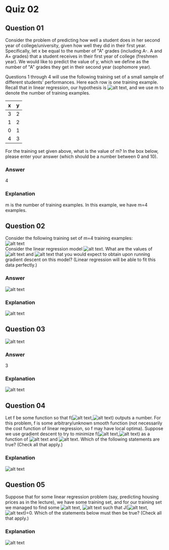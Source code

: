 Quiz 02
=======  

Question 01
-----------  
Consider the problem of predicting how well a student does in her second year of college/university, given how well they did in their first year. Specifically, let x be equal to the number of "A" grades (including A-. A and A+ grades) that a student receives in their first year of college (freshmen year). We would like to predict the value of y, which we define as the number of "A" grades they get in their second year (sophomore year).  

Questions 1 through 4 will use the following training set of a small sample of different students' performances. Here each row is one training example. Recall that in linear regression, our hypothesis is ![alt text](https://github.com/UtkarshPathrabe/Machine-Learning-Stanford-University-Coursera/blob/master/Week%2001/Weekly%20Quizzes/Quiz0201.png "Mask"), and we use m to denote the number of training examples.  

| x | y |
|:-:|:-:|
| 3 | 2 |
| 1 | 2 |
| 0 | 1 |
| 4 | 3 |  

For the training set given above, what is the value of m? In the box below, please enter your answer (which should be a number between 0 and 10).  

### Answer  
4  

### Explanation  
m is the number of training examples. In this example, we have m=4 examples.  

Question 02
-----------  
Consider the following training set of m=4 training examples:  
![alt text](https://github.com/UtkarshPathrabe/Machine-Learning-Stanford-University-Coursera/blob/master/Week%2001/Weekly%20Quizzes/Quiz0208.png "Mask")  
Consider the linear regression model ![alt text](https://github.com/UtkarshPathrabe/Machine-Learning-Stanford-University-Coursera/blob/master/Week%2001/Weekly%20Quizzes/Quiz0201.png "Mask"). What are the values of ![alt text](https://github.com/UtkarshPathrabe/Machine-Learning-Stanford-University-Coursera/blob/master/Week%2001/Weekly%20Quizzes/Quiz0202.png "Mask") and ![alt text](https://github.com/UtkarshPathrabe/Machine-Learning-Stanford-University-Coursera/blob/master/Week%2001/Weekly%20Quizzes/Quiz0203.png "Mask") that you would expect to obtain upon running gradient descent on this model? (Linear regression will be able to fit this data perfectly.)  

### Answer  
![alt text](https://github.com/UtkarshPathrabe/Machine-Learning-Stanford-University-Coursera/blob/master/Week%2001/Weekly%20Quizzes/Quiz0204.png "Mask")  

### Explanation  
![alt text](https://github.com/UtkarshPathrabe/Machine-Learning-Stanford-University-Coursera/blob/master/Week%2001/Weekly%20Quizzes/Quiz0205.png "Mask")  

Question 03
-----------  
![alt text](https://github.com/UtkarshPathrabe/Machine-Learning-Stanford-University-Coursera/blob/master/Week%2001/Weekly%20Quizzes/Quiz0206.png "Mask")  

### Answer  
3  

### Explanation  
![alt text](https://github.com/UtkarshPathrabe/Machine-Learning-Stanford-University-Coursera/blob/master/Week%2001/Weekly%20Quizzes/Quiz0207.png "Mask")  

Question 04
-----------  
Let f be some function so that f(![alt text](https://github.com/UtkarshPathrabe/Machine-Learning-Stanford-University-Coursera/blob/master/Week%2001/Weekly%20Quizzes/Quiz0202.png "Mask"),![alt text](https://github.com/UtkarshPathrabe/Machine-Learning-Stanford-University-Coursera/blob/master/Week%2001/Weekly%20Quizzes/Quiz0203.png "Mask")) outputs a number. For this problem, f is some arbitrary/unknown smooth function (not necessarily the cost function of linear regression, so f may have local optima). Suppose we use gradient descent to try to minimize f(![alt text](https://github.com/UtkarshPathrabe/Machine-Learning-Stanford-University-Coursera/blob/master/Week%2001/Weekly%20Quizzes/Quiz0202.png "Mask"),![alt text](https://github.com/UtkarshPathrabe/Machine-Learning-Stanford-University-Coursera/blob/master/Week%2001/Weekly%20Quizzes/Quiz0203.png "Mask")) as a function of ![alt text](https://github.com/UtkarshPathrabe/Machine-Learning-Stanford-University-Coursera/blob/master/Week%2001/Weekly%20Quizzes/Quiz0202.png "Mask") and ![alt text](https://github.com/UtkarshPathrabe/Machine-Learning-Stanford-University-Coursera/blob/master/Week%2001/Weekly%20Quizzes/Quiz0203.png "Mask"). Which of the following statements are true? (Check all that apply.)  

### Explanation  
![alt text](https://github.com/UtkarshPathrabe/Machine-Learning-Stanford-University-Coursera/blob/master/Week%2001/Weekly%20Quizzes/Quiz0209.png "Mask")  

Question 05
-----------  
Suppose that for some linear regression problem (say, predicting housing prices as in the lecture), we have some training set, and for our training set we managed to find some ![alt text](https://github.com/UtkarshPathrabe/Machine-Learning-Stanford-University-Coursera/blob/master/Week%2001/Weekly%20Quizzes/Quiz0202.png "Mask"), ![alt text](https://github.com/UtkarshPathrabe/Machine-Learning-Stanford-University-Coursera/blob/master/Week%2001/Weekly%20Quizzes/Quiz0203.png "Mask") such that J(![alt text](https://github.com/UtkarshPathrabe/Machine-Learning-Stanford-University-Coursera/blob/master/Week%2001/Weekly%20Quizzes/Quiz0202.png "Mask"),![alt text](https://github.com/UtkarshPathrabe/Machine-Learning-Stanford-University-Coursera/blob/master/Week%2001/Weekly%20Quizzes/Quiz0203.png "Mask"))=0. Which of the statements below must then be true? (Check all that apply.)  

### Explanation  
![alt text](https://github.com/UtkarshPathrabe/Machine-Learning-Stanford-University-Coursera/blob/master/Week%2001/Weekly%20Quizzes/Quiz0210.png "Mask")